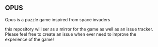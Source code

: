 ## OPUS

Opus is a puzzle game inspired from space invaders

this repository will ser as a mirror for the game as well as an issue tracker.
Please feel free to create an issue when ever need to improve the experience of the game!
